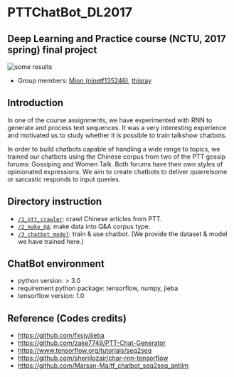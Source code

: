 # PTTChatBot_DL2017
## Deep Learning and Practice course (NCTU, 2017 spring) final project 
![some results](https://github.com/thisray/PTTChatBot_DL2017/blob/master/0_pic/pic.png)
* Group members: [Mion (ninetf135246)](https://github.com/ninetf135246), [thisray](https://github.com/thisray)

## Introduction
In one of the course assignments, we have experimented with RNN to generate and process text sequences. It was a very interesting experience and motivated us to study whether it is possible to train talkshow chatbots.  

In order to build chatbots capable of handling a wide range to topics, we trained our chatbots using the Chinese corpus from two of the PTT gossip forums: Gossiping and Women Talk. Both forums have their own styles of opinionated expressions. We aim to create chatbots to deliver quarrelsome or sarcastic responds to input queries.

## Directory instruction
* [`/1_ptt_crawler`](https://github.com/thisray/PTTChatBot_DL2017/tree/master/1_ptt_crawler): crawl Chinese articles from PTT.
* [`/2_make_QA`](https://github.com/thisray/PTTChatBot_DL2017/tree/master/2_make_QA): make data into Q&A corpus type.
* [`/3_chatbot_model`](https://github.com/thisray/PTTChatBot_DL2017/tree/master/3_chatbot_model): train & use chatbot. (We provide the dataset & model we have trained here.)

## ChatBot environment
* python version: > 3.0
* requirement python package: tensorflow, numpy, jieba
* tensorflow version: 1.0 

## Reference (Codes credits)
* https://github.com/fxsjy/jieba
* https://github.com/zake7749/PTT-Chat-Generator
* https://www.tensorflow.org/tutorials/seq2seq
* https://github.com/sherjilozair/char-rnn-tensorflow
* https://github.com/Marsan-Ma/tf_chatbot_seq2seq_antilm
